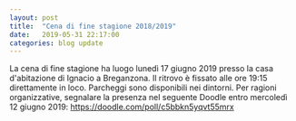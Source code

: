 ```yaml
---
layout: post
title:  "Cena di fine stagione 2018/2019"
date:   2019-05-31 22:17:00
categories: blog update
---
```

La cena di fine stagione ha luogo lunedì 17 giugno 2019 presso la casa d'abitazione di Ignacio a Breganzona. Il ritrovo è fissato alle ore 19:15 direttamente in loco. Parcheggi sono disponibili nei dintorni. Per ragioni organizzative, segnalare la presenza nel seguente Doodle entro mercoledì 12 giugno 2019:
https://doodle.com/poll/c5bbkn5yqvt55mrx